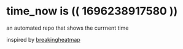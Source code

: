 # time_now is (( 1696238917580 ))

an automated repo that shows the currnent time

inspired by [breakingheatmap](https://github.com/breakingheatmap/breakingheatmap)